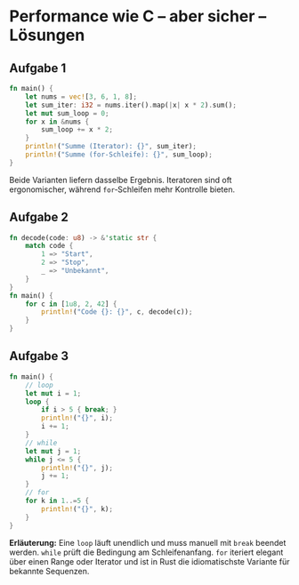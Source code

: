 # Performance wie C – aber sicher – Lösungen

## Aufgabe 1

```rust
fn main() {
    let nums = vec![3, 6, 1, 8];
    let sum_iter: i32 = nums.iter().map(|x| x * 2).sum();
    let mut sum_loop = 0;
    for x in &nums {
        sum_loop += x * 2;
    }
    println!("Summe (Iterator): {}", sum_iter);
    println!("Summe (for‑Schleife): {}", sum_loop);
}
```
Beide Varianten liefern dasselbe Ergebnis. Iteratoren sind oft ergonomischer, während `for`‑Schleifen mehr Kontrolle bieten.


## Aufgabe 2

```rust
fn decode(code: u8) -> &'static str {
    match code {
        1 => "Start",
        2 => "Stop",
        _ => "Unbekannt",
    }
}
fn main() {
    for c in [1u8, 2, 42] {
        println!("Code {}: {}", c, decode(c));
    }
}
```


## Aufgabe 3

```rust
fn main() {
    // loop
    let mut i = 1;
    loop {
        if i > 5 { break; }
        println!("{}", i);
        i += 1;
    }
    // while
    let mut j = 1;
    while j <= 5 {
        println!("{}", j);
        j += 1;
    }
    // for
    for k in 1..=5 {
        println!("{}", k);
    }
}
```
**Erläuterung:** Eine `loop` läuft unendlich und muss manuell mit `break` beendet werden. `while` prüft die Bedingung am Schleifenanfang. `for` iteriert elegant über einen Range oder Iterator und ist in Rust die idiomatischste Variante für bekannte Sequenzen.


